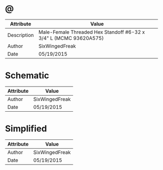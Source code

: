 # @
| Attribute | Value |
| ---  | ---     |
| Description | Male-Female Threaded Hex Standoff #6-32 x 3/4&quot; L (MCMC 93620A575) |
| Author | SixWingedFreak |
| Date | 05/19/2015 |
# Schematic
| Attribute | Value |
| ---  | ---     |
| Author | SixWingedFreak |
| Date | 05/19/2015 |
# Simplified
| Attribute | Value |
| ---  | ---     |
| Author | SixWingedFreak |
| Date | 05/19/2015 |
